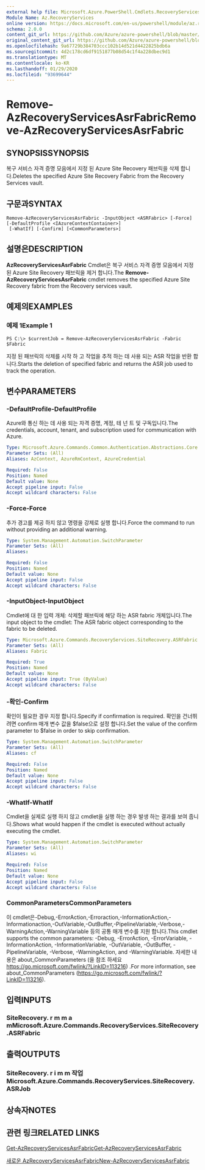 ```yaml
---
external help file: Microsoft.Azure.PowerShell.Cmdlets.RecoveryServices.SiteRecovery.dll-Help.xml
Module Name: Az.RecoveryServices
online version: https://docs.microsoft.com/en-us/powershell/module/az.recoveryservices/remove-azrecoveryservicesasrfabric
schema: 2.0.0
content_git_url: https://github.com/Azure/azure-powershell/blob/master/src/RecoveryServices/RecoveryServices/help/Remove-AzRecoveryServicesAsrFabric.md
original_content_git_url: https://github.com/Azure/azure-powershell/blob/master/src/RecoveryServices/RecoveryServices/help/Remove-AzRecoveryServicesAsrFabric.md
ms.openlocfilehash: 9a67729b384703ccc102b14d521d4422825bdb6a
ms.sourcegitcommit: 4d2c178cd6df9151877b08d54c1f4a228dbec9d1
ms.translationtype: MT
ms.contentlocale: ko-KR
ms.lasthandoff: 01/29/2020
ms.locfileid: "93699644"
---
```

# <span data-ttu-id="cb81c-101">Remove-AzRecoveryServicesAsrFabric</span><span class="sxs-lookup"><span data-stu-id="cb81c-101">Remove-AzRecoveryServicesAsrFabric</span></span>

## <span data-ttu-id="cb81c-102">SYNOPSIS</span><span class="sxs-lookup"><span data-stu-id="cb81c-102">SYNOPSIS</span></span>
<span data-ttu-id="cb81c-103">복구 서비스 자격 증명 모음에서 지정 된 Azure Site Recovery 패브릭을 삭제 합니다.</span><span class="sxs-lookup"><span data-stu-id="cb81c-103">Deletes the specified Azure Site Recovery Fabric from the Recovery Services vault.</span></span>

## <span data-ttu-id="cb81c-104">구문과</span><span class="sxs-lookup"><span data-stu-id="cb81c-104">SYNTAX</span></span>

```
Remove-AzRecoveryServicesAsrFabric -InputObject <ASRFabric> [-Force] [-DefaultProfile <IAzureContextContainer>]
 [-WhatIf] [-Confirm] [<CommonParameters>]
```

## <span data-ttu-id="cb81c-105">설명은</span><span class="sxs-lookup"><span data-stu-id="cb81c-105">DESCRIPTION</span></span>
<span data-ttu-id="cb81c-106">**AzRecoveryServicesAsrFabric** Cmdlet은 복구 서비스 자격 증명 모음에서 지정 된 Azure Site Recovery 패브릭을 제거 합니다.</span><span class="sxs-lookup"><span data-stu-id="cb81c-106">The **Remove-AzRecoveryServicesAsrFabric** cmdlet removes the specified Azure Site Recovery fabric from the Recovery services vault.</span></span>

## <span data-ttu-id="cb81c-107">예제의</span><span class="sxs-lookup"><span data-stu-id="cb81c-107">EXAMPLES</span></span>

### <span data-ttu-id="cb81c-108">예제 1</span><span class="sxs-lookup"><span data-stu-id="cb81c-108">Example 1</span></span>
```
PS C:\> $currentJob = Remove-AzRecoveryServicesAsrFabric -Fabric $Fabric
```

<span data-ttu-id="cb81c-109">지정 된 패브릭의 삭제를 시작 하 고 작업을 추적 하는 데 사용 되는 ASR 작업을 반환 합니다.</span><span class="sxs-lookup"><span data-stu-id="cb81c-109">Starts the deletion of specified fabric and returns the ASR job used to track the operation.</span></span>

## <span data-ttu-id="cb81c-110">변수</span><span class="sxs-lookup"><span data-stu-id="cb81c-110">PARAMETERS</span></span>

### <span data-ttu-id="cb81c-111">-DefaultProfile</span><span class="sxs-lookup"><span data-stu-id="cb81c-111">-DefaultProfile</span></span>
<span data-ttu-id="cb81c-112">Azure와 통신 하는 데 사용 되는 자격 증명, 계정, 테 넌 트 및 구독입니다.</span><span class="sxs-lookup"><span data-stu-id="cb81c-112">The credentials, account, tenant, and subscription used for communication with Azure.</span></span>


```yaml
Type: Microsoft.Azure.Commands.Common.Authentication.Abstractions.Core.IAzureContextContainer
Parameter Sets: (All)
Aliases: AzContext, AzureRmContext, AzureCredential

Required: False
Position: Named
Default value: None
Accept pipeline input: False
Accept wildcard characters: False
```

### <span data-ttu-id="cb81c-113">-Force</span><span class="sxs-lookup"><span data-stu-id="cb81c-113">-Force</span></span>
<span data-ttu-id="cb81c-114">추가 경고를 제공 하지 않고 명령을 강제로 실행 합니다.</span><span class="sxs-lookup"><span data-stu-id="cb81c-114">Force the command to run without providing an additional warning.</span></span>

```yaml
Type: System.Management.Automation.SwitchParameter
Parameter Sets: (All)
Aliases:

Required: False
Position: Named
Default value: None
Accept pipeline input: False
Accept wildcard characters: False
```

### <span data-ttu-id="cb81c-115">-InputObject</span><span class="sxs-lookup"><span data-stu-id="cb81c-115">-InputObject</span></span>
<span data-ttu-id="cb81c-116">Cmdlet에 대 한 입력 개체: 삭제할 패브릭에 해당 하는 ASR fabric 개체입니다.</span><span class="sxs-lookup"><span data-stu-id="cb81c-116">The input object to the cmdlet: The ASR fabric object corresponding to the fabric to be deleted.</span></span>

```yaml
Type: Microsoft.Azure.Commands.RecoveryServices.SiteRecovery.ASRFabric
Parameter Sets: (All)
Aliases: Fabric

Required: True
Position: Named
Default value: None
Accept pipeline input: True (ByValue)
Accept wildcard characters: False
```

### <span data-ttu-id="cb81c-117">-확인</span><span class="sxs-lookup"><span data-stu-id="cb81c-117">-Confirm</span></span>
<span data-ttu-id="cb81c-118">확인이 필요한 경우 지정 합니다.</span><span class="sxs-lookup"><span data-stu-id="cb81c-118">Specify if confirmation is required.</span></span> <span data-ttu-id="cb81c-119">확인을 건너뛰려면 confirm 매개 변수 값을 $false으로 설정 합니다.</span><span class="sxs-lookup"><span data-stu-id="cb81c-119">Set the value of the confirm parameter to $false in order to skip confirmation.</span></span>

```yaml
Type: System.Management.Automation.SwitchParameter
Parameter Sets: (All)
Aliases: cf

Required: False
Position: Named
Default value: None
Accept pipeline input: False
Accept wildcard characters: False
```

### <span data-ttu-id="cb81c-120">-WhatIf</span><span class="sxs-lookup"><span data-stu-id="cb81c-120">-WhatIf</span></span>
<span data-ttu-id="cb81c-121">Cmdlet을 실제로 실행 하지 않고 cmdlet을 실행 하는 경우 발생 하는 결과를 보여 줍니다.</span><span class="sxs-lookup"><span data-stu-id="cb81c-121">Shows what would happen if the cmdlet is executed without actually executing the cmdlet.</span></span>

```yaml
Type: System.Management.Automation.SwitchParameter
Parameter Sets: (All)
Aliases: wi

Required: False
Position: Named
Default value: None
Accept pipeline input: False
Accept wildcard characters: False
```

### <span data-ttu-id="cb81c-122">CommonParameters</span><span class="sxs-lookup"><span data-stu-id="cb81c-122">CommonParameters</span></span>
<span data-ttu-id="cb81c-123">이 cmdlet은-Debug,-ErrorAction,-Erroraction,-InformationAction,-Informationaction,-OutVariable,-OutBuffer,-PipelineVariable,-Verbose,-WarningAction,-WarningVariable 등의 공통 매개 변수를 지원 합니다.</span><span class="sxs-lookup"><span data-stu-id="cb81c-123">This cmdlet supports the common parameters: -Debug, -ErrorAction, -ErrorVariable, -InformationAction, -InformationVariable, -OutVariable, -OutBuffer, -PipelineVariable, -Verbose, -WarningAction, and -WarningVariable.</span></span> <span data-ttu-id="cb81c-124">자세한 내용은 about_CommonParameters (을 참조 하세요 https://go.microsoft.com/fwlink/?LinkID=113216) .</span><span class="sxs-lookup"><span data-stu-id="cb81c-124">For more information, see about_CommonParameters (https://go.microsoft.com/fwlink/?LinkID=113216).</span></span>

## <span data-ttu-id="cb81c-125">입력</span><span class="sxs-lookup"><span data-stu-id="cb81c-125">INPUTS</span></span>

### <span data-ttu-id="cb81c-126">SiteRecovery. r m m a m</span><span class="sxs-lookup"><span data-stu-id="cb81c-126">Microsoft.Azure.Commands.RecoveryServices.SiteRecovery.ASRFabric</span></span>

## <span data-ttu-id="cb81c-127">출력</span><span class="sxs-lookup"><span data-stu-id="cb81c-127">OUTPUTS</span></span>

### <span data-ttu-id="cb81c-128">SiteRecovery. r i m m 작업</span><span class="sxs-lookup"><span data-stu-id="cb81c-128">Microsoft.Azure.Commands.RecoveryServices.SiteRecovery.ASRJob</span></span>

## <span data-ttu-id="cb81c-129">상속자</span><span class="sxs-lookup"><span data-stu-id="cb81c-129">NOTES</span></span>

## <span data-ttu-id="cb81c-130">관련 링크</span><span class="sxs-lookup"><span data-stu-id="cb81c-130">RELATED LINKS</span></span>

[<span data-ttu-id="cb81c-131">Get-AzRecoveryServicesAsrFabric</span><span class="sxs-lookup"><span data-stu-id="cb81c-131">Get-AzRecoveryServicesAsrFabric</span></span>](./Get-AzRecoveryServicesAsrFabric.md)

[<span data-ttu-id="cb81c-132">새로운 AzRecoveryServicesAsrFabric</span><span class="sxs-lookup"><span data-stu-id="cb81c-132">New-AzRecoveryServicesAsrFabric</span></span>](./New-AzRecoveryServicesAsrFabric.md)
